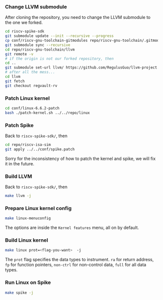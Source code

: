 ### Change LLVM submodule
After cloning the repository, you need to change the LLVM submodule to the one we forked.
```bash
cd riscv-spike-sdk
git submodule update --init --recursive --progress
cp conf/riscv-gnu-toolchain-gitmodules repo/riscv-gnu-toolchain/.gitmodules
git submodule sync --recursive
cd repo/riscv-gnu-toolchain/llvm
git remote -v
# if the origin is not our forked repository, then
cd ..
git submodule set-url llvm/ https://github.com/RegulusGuo/llvm-project.git
# after all the mess...
cd llvm
git fetch
git checkout regvault-rv
```

### Patch Linux kernel
```bash
cd conf/linux-6.6.2-patch
bash ./patch-kernel.sh ../../repo/linux
```

### Patch Spike
Back to `riscv-spike-sdk/`, then
```bash
cd repo/riscv-isa-sim
git apply ../../conf/spike.patch
```
Sorry for the inconsistency of how to patch the kernel and spike, we will fix it in the future.

### Build LLVM
Back to `riscv-spike-sdk/`, then
```bash
make llvm -j
```

### Prepare Linux kernel config
```bash
make linux-menuconfig
```
The options are inside the `Kernel features` menu, all on by default.

### Build Linux kernel
```bash
make linux prot=<flag-you-want>  -j
```
The `prot` flag specifies the data types to instrument. `ra` for return address, `fp` for function pointers, `non-ctrl` for non-control data, `full` for all data types.

### Run Linux on Spike
```bash
make spike -j
```